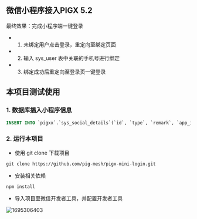 ## 微信小程序接入PIGX 5.2 

最终效果：完成小程序端一键登录

- 1. 未绑定用户点击登录，重定向至绑定页面
- 2. 输入 sys_user 表中关联的手机号进行绑定
- 3. 绑定成功后重定向至登录页一键登录

## 本项目测试使用

### 1. 数据库插入小程序信息

```sql
INSERT INTO `pigxx`.`sys_social_details`(`id`, `type`, `remark`, `app_id`, `app_secret`, `redirect_url`, `ext`, `create_by`, `update_by`, `create_time`, `update_time`, `del_flag`, `tenant_id`) VALUES (1600713275467575297, 'MINI', '小程序', 'wx6832be859d0e1cf5', '6a93a55bbc56ae7f5808b0863aab820c', NULL, NULL, 'admin', ' ', '2022-12-08 12:45:59', '2022-12-08 04:45:59', '0', 1);
```

### 2. 运行本项目

- 使用 git clone 下载项目

```
git clone https://github.com/pig-mesh/pigx-mini-login.git
```

- 安装相关依赖

```
npm install
```

- 导入项目至微信开发者工具，并配置开发者工具

![1695306403](https://minio.pigx.top/oss/202309/1695306403.png)
